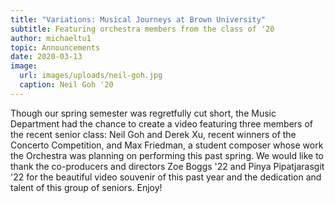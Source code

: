 ```yaml
---
title: "Variations: Musical Journeys at Brown University"
subtitle: Featuring orchestra members from the class of '20
author: michaeltu1
topic: Announcements
date: 2020-03-13
image:
  url: images/uploads/neil-goh.jpg
  caption: Neil Goh '20
---
```

Though our spring semester was regretfully cut short, the Music Department had the chance to create a video featuring three members of the recent senior class: Neil Goh and Derek Xu, recent winners of the Concerto Competition, and Max Friedman, a student composer whose work the Orchestra was planning on performing this past spring. We would like to thank the co-producers and directors Zoe Boggs '22 and Pinya Pipatjarasgit '22 for the beautiful video souvenir of this past year and the dedication and talent of this group of seniors. Enjoy!

<div className="aspect-w-16 aspect-h-9><iframe allow="fullscreen" title="Variations" src="https://www.youtube.com/embed/GhP73ZQq8d8"/></div>